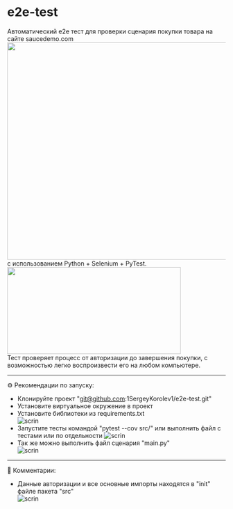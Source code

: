 # e2e-test
Автоматический e2e тест для проверки сценария покупки товара на сайте saucedemo.com 
<img src="https://sun9-51.userapi.com/impg/aY-WL-u--Db--PBkki3n3z1b0UK2JopLigTO4A/uqATEzfXRTg.jpg?size=1193x842&quality=96&sign=91a0e20d42a231a7a20fff3acd4c9243&type=album" width="600" height="500">  
с использованием Python + Selenium + PyTest.  
<img src="https://media.licdn.com/dms/image/D5612AQFkXUMj02PrwA/article-cover_image-shrink_600_2000/0/1701347403893?e=2147483647&v=beta&t=5QOBWBzbMxY9BEt6DtHJHspO_4BaLXXknWgPqMPGwV4" width="400" height="200">  
Тест проверяет процесс от авторизации до завершения покупки, с возможностью легко воспроизвести его на любом компьютере.
___
⚙️ Рекомендации по запуску:

- Клонируйте проект "git@github.com:1SergeyKorolev1/e2e-test.git"
- Установите виртуальное окружение в проект
- Установите библиотеки из requirements.txt  
  ![scrin](https://sun9-32.userapi.com/impg/WP20GpEm1HD0PIxJqeP3DYCG9dL5bMK6ET8_Hw/q8eaDlkOQzY.jpg?size=211x108&quality=96&sign=20bb09006341470b9ba888093b7f2eb2&type=album)
- Запустите тесты командой "pytest --cov src/" или выполнить файл с тестами или по отдельности
  ![scrin](https://sun9-50.userapi.com/impg/-eix0-OxNbM1f2tF7G7-k-QPcKbWTan7J8hEgw/KHu5hC8JB0M.jpg?size=560x334&quality=96&sign=dd5bc6b78394951e1f0ff42f708c6984&type=album)
- Так же можно выполнить файл сценария "main.py"  
  ![scrin](https://sun9-66.userapi.com/impg/quEwAV6pJiGccKQF22vTmiu9Lz5nenNy6OsOnA/dO6XjaxVbUc.jpg?size=363x541&quality=96&sign=d7febfba3bdfcc7703c917b3baf325a0&type=album)
___
💬 Комментарии:

- Данные авторизации и все основные импорты находятся в "init" файле пакета "src"  
  ![scrin](https://sun9-50.userapi.com/impg/qFeXIe-eLMFSS1KgHMwaWTIZRAhABaT5JVGNtg/pwQEZbf9ZKU.jpg?size=788x528&quality=96&sign=168cebafbf80369427be14e3d264850c&type=album)